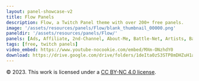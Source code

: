```yaml
---
layout: panel-showcase-v2 
title: Flow Panels 
description: Flow, a Twitch Panel theme with over 200+ free panels. 
image: '/assets/resources/panels/Flow/blank_thumbnail_00000.png'
paneldir: '/assets/resources/panels/Flow/'
panels: [Ads, Affiliate, 2nd-Channel, About-Me, Battle-Net, Artists, Background, ArtStation, Birthday, BTTV, Calendar, Blog, Charity, Chat-Rules, Clips, Channel-Points, Emotes, Fanmail, Donate, Editor, Friends, Games, Gear, FAQ, Hardware, Hive, Hall-of-Fame, Hall-of-Shame, Ko-Fi, Languages, Leaderboard, Links, Music, Mastadon, Merch, Mods, New-Channel, P.O, Partners, My-Shop, Sponsorships, Subscribe, Support, TikTok, Perks, Playlist, Pronouns, Rules]
tags: [free, twitch panels]
video_embed: https://www.youtube-nocookie.com/embed/MXm-ONzhdY0
download: https://drive.google.com/drive/folders/1deIta0zS3STP8mDHZuH1aitppYPMrGmz?usp=share_link
---
```


© 2023. This work is licensed under a [CC BY-NC 4.0 license](https://creativecommons.org/licenses/by-nc/4.0/).